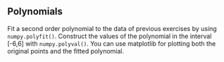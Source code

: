 <!--
SPDX-FileCopyrightText: 2019 CSC - IT Center for Science Ltd. <www.csc.fi>

SPDX-License-Identifier: CC-BY-NC-SA-4.0
-->

## Polynomials

Fit a second order polynomial to the data of previous exercises by using
`numpy.polyfit()`. Construct the values of the polynomial in the interval
[-6,6] with `numpy.polyval()`. You can use matplotlib for plotting both the
original points and the fitted polynomial.
